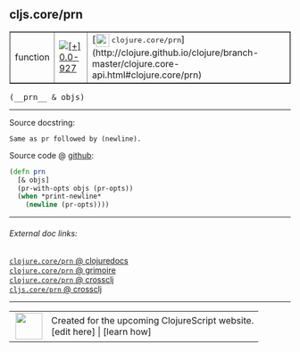 ## cljs.core/prn



 <table border="1">
<tr>
<td>function</td>
<td><a href="https://github.com/cljsinfo/cljs-api-docs/tree/0.0-927"><img valign="middle" alt="[+] 0.0-927" title="Added in 0.0-927" src="https://img.shields.io/badge/+-0.0--927-lightgrey.svg"></a> </td>
<td>
[<img height="24px" valign="middle" src="http://i.imgur.com/1GjPKvB.png"> <samp>clojure.core/prn</samp>](http://clojure.github.io/clojure/branch-master/clojure.core-api.html#clojure.core/prn)
</td>
</tr>
</table>


 <samp>
(__prn__ & objs)<br>
</samp>

---





Source docstring:

```
Same as pr followed by (newline).
```


Source code @ [github](https://github.com/clojure/clojurescript/blob/r3191/src/cljs/cljs/core.cljs#L8641-L8646):

```clj
(defn prn
  [& objs]
  (pr-with-opts objs (pr-opts))
  (when *print-newline*
    (newline (pr-opts))))
```

<!--
Repo - tag - source tree - lines:

 <pre>
clojurescript @ r3191
└── src
    └── cljs
        └── cljs
            └── <ins>[core.cljs:8641-8646](https://github.com/clojure/clojurescript/blob/r3191/src/cljs/cljs/core.cljs#L8641-L8646)</ins>
</pre>

-->

---



###### External doc links:

[`clojure.core/prn` @ clojuredocs](http://clojuredocs.org/clojure.core/prn)<br>
[`clojure.core/prn` @ grimoire](http://conj.io/store/v1/org.clojure/clojure/1.7.0-beta3/clj/clojure.core/prn/)<br>
[`clojure.core/prn` @ crossclj](http://crossclj.info/fun/clojure.core/prn.html)<br>
[`cljs.core/prn` @ crossclj](http://crossclj.info/fun/cljs.core.cljs/prn.html)<br>

---

 <table>
<tr><td>
<img valign="middle" align="right" width="48px" src="http://i.imgur.com/Hi20huC.png">
</td><td>
Created for the upcoming ClojureScript website.<br>
[edit here] | [learn how]
</td></tr></table>

[edit here]:https://github.com/cljsinfo/cljs-api-docs/blob/master/cljsdoc/cljs.core/prn.cljsdoc
[learn how]:https://github.com/cljsinfo/cljs-api-docs/wiki/cljsdoc-files

<!--

This information was too distracting to show to readers, but I'll leave it
commented here since it is helpful to:

- pretty-print the data used to generate this document
- and show how to retrieve that data



The API data for this symbol:

```clj
{:ns "cljs.core",
 :name "prn",
 :signature ["[& objs]"],
 :history [["+" "0.0-927"]],
 :type "function",
 :full-name-encode "cljs.core/prn",
 :source {:code "(defn prn\n  [& objs]\n  (pr-with-opts objs (pr-opts))\n  (when *print-newline*\n    (newline (pr-opts))))",
          :title "Source code",
          :repo "clojurescript",
          :tag "r3191",
          :filename "src/cljs/cljs/core.cljs",
          :lines [8641 8646]},
 :full-name "cljs.core/prn",
 :clj-symbol "clojure.core/prn",
 :docstring "Same as pr followed by (newline)."}

```

Retrieve the API data for this symbol:

```clj
;; from Clojure REPL
(require '[clojure.edn :as edn])
(-> (slurp "https://raw.githubusercontent.com/cljsinfo/cljs-api-docs/catalog/cljs-api.edn")
    (edn/read-string)
    (get-in [:symbols "cljs.core/prn"]))
```

-->

